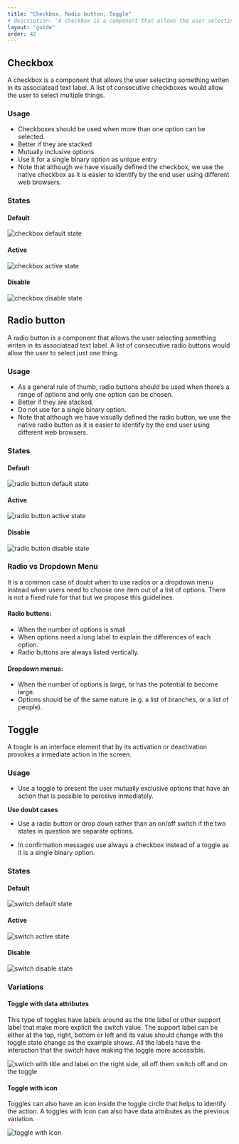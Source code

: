 ```yaml
---
title: "Checkbox, Radio button, Toggle"
# description: "A checkbox is a component that allows the user selecting something writen in its associatead text label. A list of consecutive checkboxes would allow the user to select multiple things."
layout: "guide"
order: 42
---
```


## Checkbox

A checkbox is a component that allows the user selecting something writen in its associatead text label. A list of consecutive checkboxes would allow the user to select multiple things.

### Usage

* Checkboxes should be used when more than one option can be selected.
* Better if they are stacked
* Mutually inclusive options
* Use it for a single binary option as unique entry
* Note that although we have visually defined the checkbox, we use the native checkbox as it is easier to identify by the end user using different web browsers.

### States

#### Default

![checkbox default state](/images/lexicon-1/checkbox.png)

#### Active

![checkbox active state](/images/lexicon-1/checkboxSelected.png)

#### Disable

![checkbox disable state](/images/lexicon-1/checkboxDisabled.png)

## Radio button

A radio button is a component that allows the user selecting something writen in its associatead text label. A list of consecutive radio buttons would allow the user to select just one thing.

### Usage

* As a general rule of thumb, radio buttons should be used when there’s a range of options and only one option can be chosen.
* Better if they are stacked.
* Do not use for a single binary option.
* Note that although we have visually defined the radio button, we use the native radio button as it is easier to identify by the end user using different web browsers.

### States

#### Default

![radio button default state](/images/lexicon-1/radiobuttonOff.png)

#### Active

![radio button active state](/images/lexicon-1/radiobuttonOn.png)

#### Disable

![radio button disable state](/images/lexicon-1/radiobuttonDisabled.png)

### Radio vs Dropdown Menu

It is a common case of doubt when to use radios or a dropdown menu instead when users need to choose one item out of a list of options. There is not a fixed rule for that but we propose this guidelines.

#### Radio buttons:

* When the number of options is small
* When options need a long label to explain the differences of each option.
* Radio buttons are always listed vertically.

#### Dropdown menus:

* When the number of options is large, or has the potential to become large.
* Options should be of the same nature (e.g. a list of branches, or a list of people).


## Toggle

A toogle is an interface element that by its activation or deactivation provokes a inmediate action in the screen.

### Usage

* Use a toggle to present the user mutually exclusive options that have an action that is possible to perceive inmediately.

**Use doubt cases**

* Use a radio button or drop down rather than an on/off switch if the two states in question are separate options.

* In confirmation messages use always a checkbox instead of a toggle as it is a single  binary option.

### States

#### Default

![switch default state](/images/lexicon-1/switchOff.png)

#### Active

![switch active state](/images/lexicon-1/switchOn.png)

#### Disable

![switch disable state](/images/lexicon-1/switchDisabled.png)

### Variations

#### Toggle with data attributes

This type of toggles have labels around as the title label or other support label that make more explicit the switch value. The support label can be either at the top, right, bottom or left and its value should change with the toggle state change as the example shows. All the labels have the interaction that the switch have making the toggle more accessible.

![switch with title and label on the right side, all off them switch off and on the toggle](/images/lexicon-1/switchAttributes.png)

#### Toggle with icon

Toggles can also have an icon inside the toggle circle that helps to identify the action. A toggles with icon can also have data attributes as the previous variation.

![toggle with icon](/images/lexicon-1/switchIcon.png)


